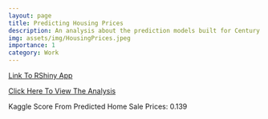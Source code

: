 ```yaml
---
layout: page
title: Predicting Housing Prices
description: An analysis about the prediction models built for Century 21 Ames for predicting home sales prices in Ames, Iowa.
img: assets/img/HousingPrices.jpeg
importance: 1
category: Work
---
```


[Link To RShiny App](https://santigtz95.shinyapps.io/DDSAnalyticsApp/)


[Click Here To View The Analysis](https:///santigtz95.github.io/assets/pdf/Vo&Santiago_STATProject.pdf)

Kaggle Score From Predicted Home Sale Prices: 0.139